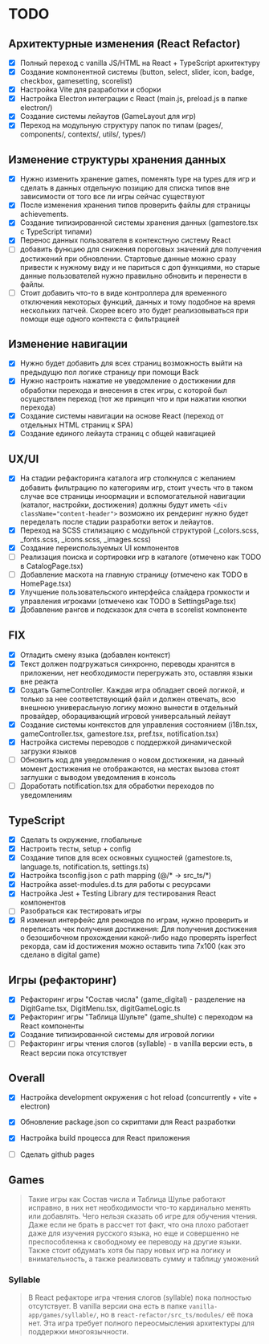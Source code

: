 # TODO

## Архитектурные изменения (React Refactor)

- [x] Полный переход с vanilla JS/HTML на React + TypeScript архитектуру
- [x] Создание компонентной системы (button, select, slider, icon, badge, checkbox, gamesetting, scorelist)
- [x] Настройка Vite для разработки и сборки
- [x] Настройка Electron интеграции с React (main.js, preload.js в папке electron/)
- [x] Создание системы лейаутов (GameLayout для игр)
- [x] Переход на модульную структуру папок по типам (pages/, components/, contexts/, utils/, types/)

## Изменение структуры хранения данных

- [x] Нужно изменить хранение games, поменять type на types для игр и сделать в данных отдельную позицию для списка типов вне зависимости от того все ли игры сейчас существуют
- [x] После изменения хранения типов проверить файлы для страницы achievements.
- [x] Создание типизированной системы хранения данных (gamestore.tsx с TypeScript типами)
- [x] Перенос данных пользователя в контекстную систему React
- [ ] добавить функцию для снижения пороговых значений для получения достижений при обновлении. Стартовые данные можно сразу привести к нужному виду и не париться с доп функциями, но старые данные пользователей нужно правильно обновить и перенести в файлы.
- [ ] Стоит добавить что-то в виде контроллера для временного отключения некоторых функций, данных и тому подобное на время нескольких патчей. Скорее всего это будет реализовываться при помощи еще одного контекста с фильтрацией

## Изменение навигации

- [x] Нужно будет добавить для всех страниц возможность выйти на предыдущю пол логике страницу при помощи Back
- [x] Нужно настроить нажатие не уведомление о достижении для обработки перехода и внесения в стек игры, с которой был осуществлен переход (тот же принцип что и при нажатии кнопки перехода)
- [x] Создание системы навигации на основе React (переход от отдельных HTML страниц к SPA)
- [x] Создание единого лейаута страниц с общей навигацией

## UX/UI

- [x] На стадии рефакторинга каталога игр столкнулся с желанием добавить фильтрацию по категориям игр, стоит учесть что в таком случае все страницы иноормации и вспомогательной навигации (каталог, настройки, достижения) должны будут иметь `<div className="content-header">` возможно их рендеринг нужно будет переделать после стадии разработки веток и лейаутов.
- [x] Переход на SCSS стилизацию с модульной структурой (_colors.scss, _fonts.scss, _icons.scss, _images.scss)
- [x] Создание переиспользуемых UI компонентов
- [ ] Реализация поиска и сортировки игр в каталоге (отмечено как TODO в CatalogPage.tsx)
- [ ] Добавление маскота на главную страницу (отмечено как TODO в HomePage.tsx)
- [x] Улучшение пользовательского интерфейса слайдера громкости и управления игроками (отмечено как TODO в SettingsPage.tsx)
- [x] Добавление рангов и подсказок для счета в scorelist компоненте

## FIX

- [x] Отладить смену языка (добавлен контекст)
- [x] Текст должен подгружаться синхронно, переводы хранятся в приложении, нет необходимости перегружать это, оставляя языки вне реакта
- [x] Создать GameController. Каждая игра обладает своей логикой, и только за нее соответствующий файл и должен отвечать, всю внешнюю универасльную логику можно вынести в отдельный провайдер, оборацивающий игровой универсальный лейаут
- [x] Создание системы контекстов для управления состоянием (i18n.tsx, gameController.tsx, gamestore.tsx, pref.tsx, notification.tsx)
- [x] Настройка системы переводов с поддержкой динамической загрузки языков
- [ ] Обновить код для уведомления о новом достижении, на данный момент достижения не отображаются, на местах вызова стоят заглушки с выводом уведомления в консоль
- [ ] Доработать notification.tsx для обработки переходов по уведомлениям

## TypeScript

- [x] Сделать ts окружение, глобальные 
- [x] Настроить тесты, setup + config
- [x] Создание типов для всех основных сущностей (gamestore.ts, language.ts, notification.ts, settings.ts)
- [x] Настройка tsconfig.json с path mapping (@/* -> src_ts/*)
- [x] Настройка asset-modules.d.ts для работы с ресурсами
- [x] Настройка Jest + Testing Library для тестирования React компонентов
- [ ] Разобраться как тестировать игры
- [x] Я изменил интерфейс для рекондов по играм, нужно проверить и переписать чек получения достижения: Для получения достижения о безошибочном прохождении какой-либо надо проверять isperfect рекорда, сам id достижения можно оставить типа 7x100 (как это сделано в digital game)

## Игры (рефакторинг)

- [x] Рефакторинг игры "Состав числа" (game_digital) - разделение на DigitGame.tsx, DigitMenu.tsx, digitGameLogic.ts
- [x] Рефакторинг игры "Таблица Шульте" (game_shulte) с переходом на React компоненты
- [x] Создание типизированной системы для игровой логики
- [ ] Рефакторинг игры чтения слогов (syllable) - в vanilla версии есть, в React версии пока отсутствует

## Overall

- [x] Настройка development окружения с hot reload (concurrently + vite + electron)
- [x] Обновление package.json со скриптами для React разработки
- [x] Настройка build процесса для React приложения
- [ ] Сделать github pages


## Games

> Такие игры как Состав числа и Таблица Шулье работают исправно, в них нет необходимости что-то кардинально менять или добавлять. Чего нельзя сказать об игре для обучения чтения. Даже если не брать в рассчет тот факт, что она плохо работает даже для изучения русского языка, но еще и совершенно не преспособленна к свободному ее переводу на другие языки. Также стоит обдумать хотя бы пару новых игр на логику и внимательность, а также реализовать сумму и таблицу уможений  

### Syllable

> В React рефакторе игра чтения слогов (syllable) пока полностью отсутствует. В vanilla версии она есть в папке `vanilla-app/games/syllable/`, но в `react-refactor/src_ts/modules/` её пока нет. Эта игра требует полного переосмысления архитектуры для поддержки многоязычности.
